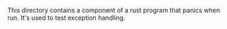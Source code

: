 This directory contains a component of a rust program that panics when run. It's
used to test exception handling.
